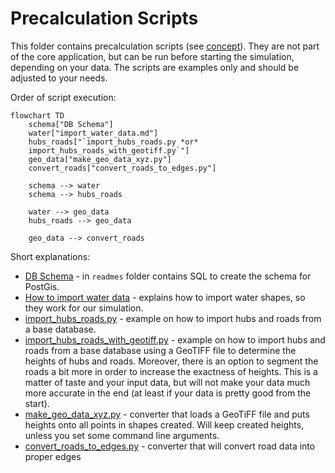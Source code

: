 # Precalculation Scripts

This folder contains precalculation scripts (see [concept](../readmes/concept.md)). They are not part of the core
application, but can be run before starting the simulation, depending on your data. The scripts are examples only and
should be adjusted to your needs.

Order of script execution:

```mermaid
flowchart TD
    schema["DB Schema"]
    water["import_water_data.md"]
    hubs_roads["`import_hubs_roads.py *or*
    import_hubs_roads_with_geotiff.py`"]
    geo_data["make_geo_data_xyz.py"]
    convert_roads["convert_roads_to_edges.py"]
    
    schema --> water
    schema --> hubs_roads
    
    water --> geo_data
    hubs_roads --> geo_data
    
    geo_data --> convert_roads
```


Short explanations:

* [DB Schema](../readmes/database_schema.sql) - in `readmes` folder contains SQL to create the schema for PostGis.
* [How to import water data](import_water_data.md) - explains how to import water shapes, so they work for our
  simulation. 
* [import_hubs_roads.py](import_hubs_roads.py) - example on how to import hubs and roads from a base database.
* [import_hubs_roads_with_geotiff.py](import_hubs_roads_with_geotiff.py) - example on how to import hubs and roads from
  a base database using a GeoTIFF file to determine the heights of hubs and roads. Moreover, there is an option to
  segment the roads a bit more in order to increase the exactness of heights. This is a matter of taste and your
  input data, but will not make your data much more accurate in the end (at least if your data is pretty good from the
  start).
* [make_geo_data_xyz.py](make_geo_data_xyz.py) - converter that loads a GeoTiFF file and puts heights onto all points in
  shapes created. Will keep created heights, unless you set some command line arguments.
* [convert_roads_to_edges.py](convert_roads_to_edges.py) - converter that will convert road data into proper edges

